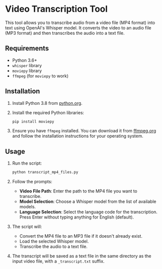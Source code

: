 # Video Transcription Tool

This tool allows you to transcribe audio from a video file (MP4 format) into text using OpenAI's Whisper model. It converts the video to an audio file (MP3 format) and then transcribes the audio into a text file.

## Requirements

- Python 3.6+
- `whisper` library
- `moviepy` library
- `ffmpeg` (for `moviepy` to work)

## Installation

1. Install Python 3.8 from [python.org](https://www.python.org/).
2. Install the required Python libraries:

    ```sh
    pip install moviepy
    ```

3. Ensure you have `ffmpeg` installed. You can download it from [ffmpeg.org](https://ffmpeg.org/download.html) and follow the installation instructions for your operating system.

## Usage

1. Run the script:

    ```sh
    python transcript_mp4_files.py
    ```

2. Follow the prompts:

    - **Video File Path**: Enter the path to the MP4 file you want to transcribe.
    - **Model Selection**: Choose a Whisper model from the list of available models.
    - **Language Selection**: Select the language code for the transcription. Press Enter without typing anything for English (default).

3. The script will:

    - Convert the MP4 file to an MP3 file if it doesn't already exist.
    - Load the selected Whisper model.
    - Transcribe the audio to a text file.

4. The transcript will be saved as a text file in the same directory as the input video file, with a `_transcript.txt` suffix.
